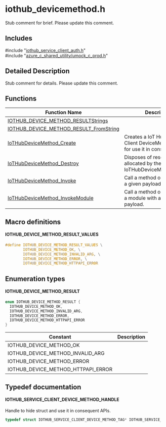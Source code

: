 # iothub_devicemethod.h 

Stub comment for brief. Please update this comment.

## Includes

\#include "[iothub_service_client_auth.h](iot-c-ref-iothub-service-client-auth-h.md)"  
\#include "[azure_c_shared_utility/umock_c_prod.h](iot-c-ref-umock-c-prod-h.md)"  

## Detailed Description

Stub comment for details. Please update this comment.

## Functions

Function Name                  | Description                                
--------------------------------|---------------------------------------------
[IOTHUB_DEVICE_METHOD_RESULTStrings](./iot-c-ref-iothub-devicemethod-h/iothub-device-method-resultstrings.md)            | 
[IOTHUB_DEVICE_METHOD_RESULT_FromString](./iot-c-ref-iothub-devicemethod-h/iothub-device-method-result-fromstring.md)            | 
[IoTHubDeviceMethod_Create](./iot-c-ref-iothub-devicemethod-h/iothubdevicemethod-create.md)            | Creates a IoT Hub Service Client DeviceMethod handle for use it in consequent APIs.
[IoTHubDeviceMethod_Destroy](./iot-c-ref-iothub-devicemethod-h/iothubdevicemethod-destroy.md)            | Disposes of resources allocated by the IoT Hub IoTHubDeviceMethod_Create.
[IoTHubDeviceMethod_Invoke](./iot-c-ref-iothub-devicemethod-h/iothubdevicemethod-invoke.md)            | Call a method on device with a given payload.
[IoTHubDeviceMethod_InvokeModule](./iot-c-ref-iothub-devicemethod-h/iothubdevicemethod-invokemodule.md)            | Call a method on device and a module with a given payload.

## Macro definitions

#### IOTHUB_DEVICE_METHOD_RESULT_VALUES

```C
#define IOTHUB_DEVICE_METHOD_RESULT_VALUES \
        IOTHUB_DEVICE_METHOD_OK, \
        IOTHUB_DEVICE_METHOD_INVALID_ARG, \
        IOTHUB_DEVICE_METHOD_ERROR, \
        IOTHUB_DEVICE_METHOD_HTTPAPI_ERROR 
```

## Enumeration types

#### IOTHUB_DEVICE_METHOD_RESULT

```C
enum IOTHUB_DEVICE_METHOD_RESULT {
  IOTHUB_DEVICE_METHOD_OK,
  IOTHUB_DEVICE_METHOD_INVALID_ARG,
  IOTHUB_DEVICE_METHOD_ERROR,
  IOTHUB_DEVICE_METHOD_HTTPAPI_ERROR
}
```
Constant                    | Description                                
----------------------------|----------------
 IOTHUB_DEVICE_METHOD_OK            | 
 IOTHUB_DEVICE_METHOD_INVALID_ARG            | 
 IOTHUB_DEVICE_METHOD_ERROR            | 
 IOTHUB_DEVICE_METHOD_HTTPAPI_ERROR            | 

## Typedef documentation

#### IOTHUB_SERVICE_CLIENT_DEVICE_METHOD_HANDLE

Handle to hide struct and use it in consequent APIs. 

```C
typedef struct IOTHUB_SERVICE_CLIENT_DEVICE_METHOD_TAG* IOTHUB_SERVICE_CLIENT_DEVICE_METHOD_HANDLE;
```

